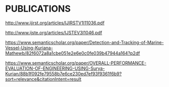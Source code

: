 # PUBLICATIONS


http://www.ijirst.org/articles/IJIRSTV1I11036.pdf


http://www.ijste.org/articles/IJSTEV3I1046.pdf

https://www.semanticscholar.org/paper/Detection-and-Tracking-of-Marine-Vessel-Using-Kuriana-Mathewb/82f6072a8a1cbe051e2e6e0c0fe039b47944a164?p2df

https://www.semanticscholar.org/paper/OVERALL-PERFORMANCE-EVALUATION-OF-ENGINEERING-USING-Surya-Kurian/88b1f092fe79558b7e6ce230ed7ef93f9361f6b9?sort=relevance&citationIntent=result
